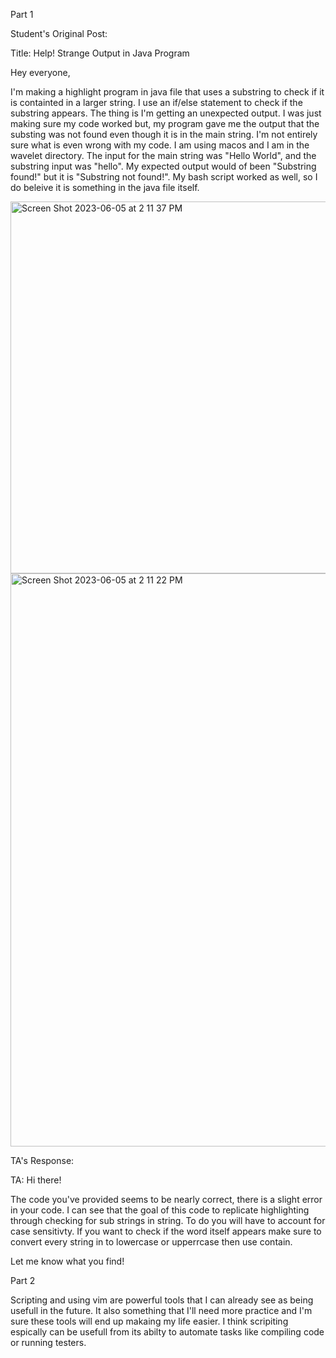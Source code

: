 

Part 1

Student's Original Post:

Title: Help! Strange Output in Java Program

Hey everyone,

I'm making a highlight program in java file that uses a substring to check if it is containted in a larger string. I use an if/else statement to check if the substring appears. The thing is I'm getting an unexpected output. I was just making sure my code worked but, my program gave me the output that the substing was not found even though it is in the main string. I'm not entirely sure what is even wrong with my code. I am using macos and I am in the wavelet directory. The input for the main string was "Hello World", and the substring input was "hello". My expected output would of been "Substring found!" but it is "Substring not found!". My bash script worked as well, so I do beleive it is something in the java file itself.

<img width="595" alt="Screen Shot 2023-06-05 at 2 11 37 PM" src="https://github.com/ebluong005/lab5/assets/130106644/d7b6125b-61e4-43a6-857d-5943ef185084">

<img width="917" alt="Screen Shot 2023-06-05 at 2 11 22 PM" src="https://github.com/ebluong005/lab5/assets/130106644/6aa8f004-937c-4ee3-b064-3936312fe24b">



TA's Response:

TA: Hi there!

The code you've provided seems to be  nearly correct, there is a slight error in your code. I can see that the goal of this code to replicate highlighting through checking for sub strings in string. To do you will have to account for case sensitivty. If you want to check if the word itself appears make sure to convert every string in to lowercase or upperrcase then use contain.

Let me know what you find!



Part 2

Scripting and using vim are powerful tools that I can already see as being usefull in the future. It also something that I'll need more practice and I'm sure these tools will end up makaing my life easier. I think scripiting espically can be usefull from its abilty to automate tasks like compiling code or running testers. 



